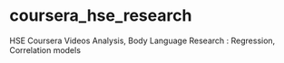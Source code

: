 # coursera_hse_research
HSE Coursera Videos Analysis, Body Language Research : Regression, Correlation models
